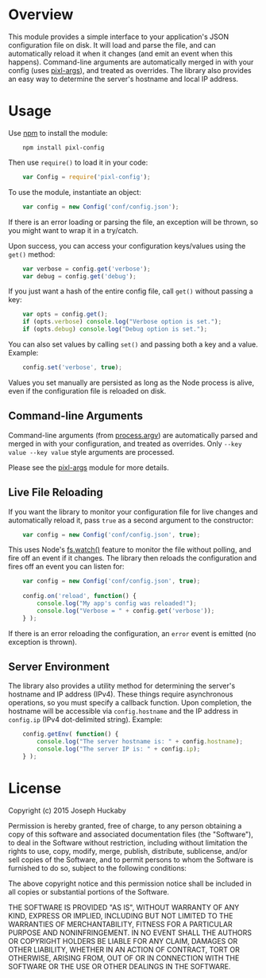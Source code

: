 # Overview

This module provides a simple interface to your application's JSON configuration file on disk.  It will load and parse the file, and can automatically reload it when it changes (and emit an event when this happens).  Command-line arguments are automatically merged in with your config (uses [pixl-args](https://www.npmjs.com/package/pixl-args)), and treated as overrides.  The library also provides an easy way to determine the server's hostname and local IP address.

# Usage

Use [npm](https://www.npmjs.com/) to install the module:

```
	npm install pixl-config
```

Then use `require()` to load it in your code:

```javascript
	var Config = require('pixl-config');
```

To use the module, instantiate an object:

```javascript
	var config = new Config('conf/config.json');
```

If there is an error loading or parsing the file, an exception will be thrown, so you might want to wrap it in a try/catch.

Upon success, you can access your configuration keys/values using the `get()` method:

```javascript
	var verbose = config.get('verbose');
	var debug = config.get('debug');
```

If you just want a hash of the entire config file, call `get()` without passing a key:

```javascript
	var opts = config.get();
	if (opts.verbose) console.log("Verbose option is set.");
	if (opts.debug) console.log("Debug option is set.");
```

You can also set values by calling `set()` and passing both a key and a value.  Example:

```javascript
	config.set('verbose', true);
```

Values you set manually are persisted as long as the Node process is alive, even if the configuration file is reloaded on disk.

## Command-line Arguments

Command-line arguments (from [process.argv](http://nodejs.org/docs/latest/api/process.html#process_process_argv)) are automatically parsed and merged in with your configuration, and treated as overrides.  Only `--key value --key value` style arguments are processed.

Please see the [pixl-args](https://www.npmjs.com/package/pixl-args) module for more details.

## Live File Reloading

If you want the library to monitor your configuration file for live changes and automatically reload it, pass `true` as a second argument to the constructor:

```javascript
	var config = new Config('conf/config.json', true);
```

This uses Node's [fs.watch()](https://nodejs.org/docs/latest/api/fs.html#fs_fs_watch_filename_options_listener) feature to monitor the file without polling, and fire off an event if it changes.  The library then reloads the configuration and fires off an event you can listen for:

```javascript
	var config = new Config('conf/config.json', true);
	
	config.on('reload', function() {
		console.log("My app's config was reloaded!");
		console.log("Verbose = " + config.get('verbose'));
	} );
```

If there is an error reloading the configuration, an `error` event is emitted (no exception is thrown).

## Server Environment

The library also provides a utility method for determining the server's hostname and IP address (IPv4).  These things require asynchronous operations, so you must specify a callback function.  Upon completion, the hostname will be accessible via `config.hostname` and the IP address in `config.ip` (IPv4 dot-delimited string).  Example:

```javascript
	config.getEnv( function() {
		console.log("The server hostname is: " + config.hostname);
		console.log("The server IP is: " + config.ip);
	} );
```

# License

Copyright (c) 2015 Joseph Huckaby

Permission is hereby granted, free of charge, to any person obtaining a copy
of this software and associated documentation files (the "Software"), to deal
in the Software without restriction, including without limitation the rights
to use, copy, modify, merge, publish, distribute, sublicense, and/or sell
copies of the Software, and to permit persons to whom the Software is
furnished to do so, subject to the following conditions:

The above copyright notice and this permission notice shall be included in
all copies or substantial portions of the Software.

THE SOFTWARE IS PROVIDED "AS IS", WITHOUT WARRANTY OF ANY KIND, EXPRESS OR
IMPLIED, INCLUDING BUT NOT LIMITED TO THE WARRANTIES OF MERCHANTABILITY,
FITNESS FOR A PARTICULAR PURPOSE AND NONINFRINGEMENT. IN NO EVENT SHALL THE
AUTHORS OR COPYRIGHT HOLDERS BE LIABLE FOR ANY CLAIM, DAMAGES OR OTHER
LIABILITY, WHETHER IN AN ACTION OF CONTRACT, TORT OR OTHERWISE, ARISING FROM,
OUT OF OR IN CONNECTION WITH THE SOFTWARE OR THE USE OR OTHER DEALINGS IN
THE SOFTWARE.
